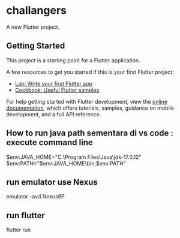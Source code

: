 # challangers

A new Flutter project.

## Getting Started

This project is a starting point for a Flutter application.

A few resources to get you started if this is your first Flutter project:

- [Lab: Write your first Flutter app](https://docs.flutter.dev/get-started/codelab)
- [Cookbook: Useful Flutter samples](https://docs.flutter.dev/cookbook)

For help getting started with Flutter development, view the
[online documentation](https://docs.flutter.dev/), which offers tutorials,
samples, guidance on mobile development, and a full API reference.

## How to run java path sementara di vs code : execute command line

$env:JAVA_HOME="C:\Program Files\Java\jdk-17.0.12"
$env:PATH="$env:JAVA_HOME\bin;$env:PATH"

## run emulator use Nexus
emulator -avd Nexus6P

## run flutter
flutter run 
